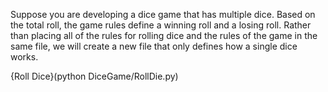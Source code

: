 Suppose you are developing a dice game that has multiple dice.  Based on the total roll, the game rules define a winning roll and a losing roll.  Rather than placing all of the rules for rolling dice and the rules of the game in the same file, we will create a new file that only defines how a single dice works.

{Roll Dice}(python DiceGame/RollDie.py)